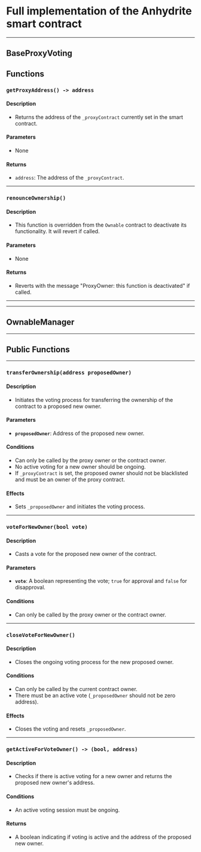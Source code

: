 # Full implementation of the Anhydrite smart contract
---

## BaseProxyVoting


## Functions

### `getProxyAddress() -> address`

#### Description

- Returns the address of the `_proxyContract` currently set in the smart contract.

#### Parameters

- None

#### Returns

- `address`: The address of the `_proxyContract`.

---

### `renounceOwnership()`

#### Description

- This function is overridden from the `Ownable` contract to deactivate its functionality. It will revert if called.

#### Parameters

- None

#### Returns

- Reverts with the message "ProxyOwner: this function is deactivated" if called.

---
---

## OwnableManager
---

## Public Functions

---

### `transferOwnership(address proposedOwner)`

#### Description

- Initiates the voting process for transferring the ownership of the contract to a proposed new owner.

#### Parameters

- **`proposedOwner`**: Address of the proposed new owner.

#### Conditions

- Can only be called by the proxy owner or the contract owner.
- No active voting for a new owner should be ongoing.
- If `_proxyContract` is set, the proposed owner should not be blacklisted and must be an owner of the proxy contract.

#### Effects

- Sets `_proposedOwner` and initiates the voting process.

---

### `voteForNewOwner(bool vote)`

#### Description

- Casts a vote for the proposed new owner of the contract.

#### Parameters

- **`vote`**: A boolean representing the vote; `true` for approval and `false` for disapproval.

#### Conditions

- Can only be called by the proxy owner or the contract owner.

---

### `closeVoteForNewOwner()`

#### Description

- Closes the ongoing voting process for the new proposed owner.

#### Conditions

- Can only be called by the current contract owner.
- There must be an active vote (`_proposedOwner` should not be zero address).

#### Effects

- Closes the voting and resets `_proposedOwner`.

---

### `getActiveForVoteOwner() -> (bool, address)`

#### Description

- Checks if there is active voting for a new owner and returns the proposed new owner's address.

#### Conditions

- An active voting session must be ongoing.

#### Returns

- A boolean indicating if voting is active and the address of the proposed new owner.
